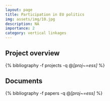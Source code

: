 ```yaml
---
layout: page
title: Participation in EU politics
img: assets/img/10.jpg
description: NA
importance: 2
category: vertical linkages
---
```


## Project overview

<div class="publications">

  {% bibliography -f projects -q @*[proj~=ess]* %}

</div>

## Documents

<div class="publications">

  {% bibliography -f papers -q @*[proj~=ess]* %}

</div>
